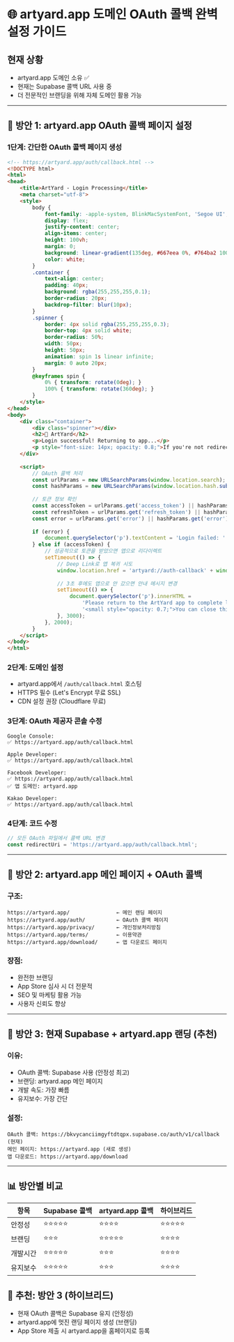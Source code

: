# 🌐 artyard.app 도메인 OAuth 콜백 완벽 설정 가이드

## 현재 상황
- artyard.app 도메인 소유 ✅
- 현재는 Supabase 콜백 URL 사용 중
- 더 전문적인 브랜딩을 위해 자체 도메인 활용 가능

---

## 🎯 방안 1: artyard.app OAuth 콜백 페이지 설정

### 1단계: 간단한 OAuth 콜백 페이지 생성
```html
<!-- https://artyard.app/auth/callback.html -->
<!DOCTYPE html>
<html>
<head>
    <title>ArtYard - Login Processing</title>
    <meta charset="utf-8">
    <style>
        body {
            font-family: -apple-system, BlinkMacSystemFont, 'Segoe UI', sans-serif;
            display: flex;
            justify-content: center;
            align-items: center;
            height: 100vh;
            margin: 0;
            background: linear-gradient(135deg, #667eea 0%, #764ba2 100%);
            color: white;
        }
        .container {
            text-align: center;
            padding: 40px;
            background: rgba(255,255,255,0.1);
            border-radius: 20px;
            backdrop-filter: blur(10px);
        }
        .spinner {
            border: 4px solid rgba(255,255,255,0.3);
            border-top: 4px solid white;
            border-radius: 50%;
            width: 50px;
            height: 50px;
            animation: spin 1s linear infinite;
            margin: 0 auto 20px;
        }
        @keyframes spin {
            0% { transform: rotate(0deg); }
            100% { transform: rotate(360deg); }
        }
    </style>
</head>
<body>
    <div class="container">
        <div class="spinner"></div>
        <h2>🎨 ArtYard</h2>
        <p>Login successful! Returning to app...</p>
        <p style="font-size: 14px; opacity: 0.8;">If you're not redirected automatically, please return to the ArtYard app.</p>
    </div>
    
    <script>
        // OAuth 콜백 처리
        const urlParams = new URLSearchParams(window.location.search);
        const hashParams = new URLSearchParams(window.location.hash.substring(1));
        
        // 토큰 정보 확인
        const accessToken = urlParams.get('access_token') || hashParams.get('access_token');
        const refreshToken = urlParams.get('refresh_token') || hashParams.get('refresh_token');
        const error = urlParams.get('error') || hashParams.get('error');
        
        if (error) {
            document.querySelector('p').textContent = 'Login failed: ' + error;
        } else if (accessToken) {
            // 성공적으로 토큰을 받았으면 앱으로 리다이렉트
            setTimeout(() => {
                // Deep Link로 앱 복귀 시도
                window.location.href = 'artyard://auth-callback' + window.location.search + window.location.hash;
                
                // 3초 후에도 앱으로 안 갔으면 안내 메시지 변경
                setTimeout(() => {
                    document.querySelector('p').innerHTML = 
                        'Please return to the ArtYard app to complete login.<br>' +
                        '<small style="opacity: 0.7;">You can close this browser tab.</small>';
                }, 3000);
            }, 2000);
        }
    </script>
</body>
</html>
```

### 2단계: 도메인 설정
- artyard.app에서 `/auth/callback.html` 호스팅
- HTTPS 필수 (Let's Encrypt 무료 SSL)
- CDN 설정 권장 (Cloudflare 무료)

### 3단계: OAuth 제공자 콘솔 수정
```
Google Console:
✅ https://artyard.app/auth/callback.html

Apple Developer:  
✅ https://artyard.app/auth/callback.html

Facebook Developer:
✅ https://artyard.app/auth/callback.html
✅ 앱 도메인: artyard.app

Kakao Developer:
✅ https://artyard.app/auth/callback.html
```

### 4단계: 코드 수정
```typescript
// 모든 OAuth 파일에서 콜백 URL 변경
const redirectUri = 'https://artyard.app/auth/callback.html';
```

---

## 🎯 방안 2: artyard.app 메인 페이지 + OAuth 콜백

### 구조:
```
https://artyard.app/               ← 메인 랜딩 페이지
https://artyard.app/auth/          ← OAuth 콜백 페이지
https://artyard.app/privacy/       ← 개인정보처리방침
https://artyard.app/terms/         ← 이용약관
https://artyard.app/download/      ← 앱 다운로드 페이지
```

### 장점:
- 완전한 브랜딩
- App Store 심사 시 더 전문적
- SEO 및 마케팅 활용 가능
- 사용자 신뢰도 향상

---

## 🎯 방안 3: 현재 Supabase + artyard.app 랜딩 (추천)

### 이유:
- OAuth 콜백: Supabase 사용 (안정성 최고)
- 브랜딩: artyard.app 메인 페이지
- 개발 속도: 가장 빠름
- 유지보수: 가장 간단

### 설정:
```
OAuth 콜백: https://bkvycanciimgyftdtqpx.supabase.co/auth/v1/callback (현재)
메인 페이지: https://artyard.app (새로 생성)
앱 다운로드: https://artyard.app/download
```

---

## 📊 방안별 비교

| 항목 | Supabase 콜백 | artyard.app 콜백 | 하이브리드 |
|------|---------------|------------------|------------|
| 안정성 | ⭐⭐⭐⭐⭐ | ⭐⭐⭐⭐ | ⭐⭐⭐⭐⭐ |
| 브랜딩 | ⭐⭐⭐ | ⭐⭐⭐⭐⭐ | ⭐⭐⭐⭐ |
| 개발시간 | ⭐⭐⭐⭐⭐ | ⭐⭐⭐ | ⭐⭐⭐⭐ |
| 유지보수 | ⭐⭐⭐⭐⭐ | ⭐⭐⭐ | ⭐⭐⭐⭐ |

## 🎯 추천: 방안 3 (하이브리드)
- 현재 OAuth 콜백은 Supabase 유지 (안정성)
- artyard.app에 멋진 랜딩 페이지 생성 (브랜딩)
- App Store 제출 시 artyard.app을 홈페이지로 등록

